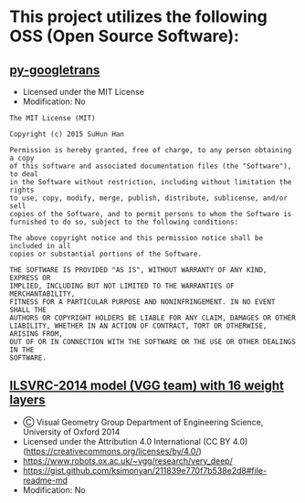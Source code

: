 # This project utilizes the following OSS (Open Source Software):

## [py-googletrans](https://github.com/ssut/py-googletrans)

- Licensed under the MIT License
- Modification: No

```
The MIT License (MIT)

Copyright (c) 2015 SuHun Han

Permission is hereby granted, free of charge, to any person obtaining a copy
of this software and associated documentation files (the "Software"), to deal
in the Software without restriction, including without limitation the rights
to use, copy, modify, merge, publish, distribute, sublicense, and/or sell
copies of the Software, and to permit persons to whom the Software is
furnished to do so, subject to the following conditions:

The above copyright notice and this permission notice shall be included in all
copies or substantial portions of the Software.

THE SOFTWARE IS PROVIDED "AS IS", WITHOUT WARRANTY OF ANY KIND, EXPRESS OR
IMPLIED, INCLUDING BUT NOT LIMITED TO THE WARRANTIES OF MERCHANTABILITY,
FITNESS FOR A PARTICULAR PURPOSE AND NONINFRINGEMENT. IN NO EVENT SHALL THE
AUTHORS OR COPYRIGHT HOLDERS BE LIABLE FOR ANY CLAIM, DAMAGES OR OTHER
LIABILITY, WHETHER IN AN ACTION OF CONTRACT, TORT OR OTHERWISE, ARISING FROM,
OUT OF OR IN CONNECTION WITH THE SOFTWARE OR THE USE OR OTHER DEALINGS IN THE
SOFTWARE.

```

## [ILSVRC-2014 model (VGG team) with 16 weight layers](https://www.robots.ox.ac.uk/~vgg/research/very_deep/)

- Ⓒ Visual Geometry Group Department of Engineering Science, University of Oxford 2014
- Licensed under the Attribution 4.0 International (CC BY 4.0) (https://creativecommons.org/licenses/by/4.0/)
- https://www.robots.ox.ac.uk/~vgg/research/very_deep/
- https://gist.github.com/ksimonyan/211839e770f7b538e2d8#file-readme-md
- Modification: No